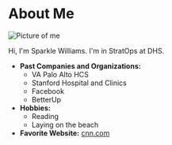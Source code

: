 # About Me

![Picture of me](https://avatars3.githubusercontent.com/u/50209050?s=460&v=4)

Hi, I'm Sparkle Williams. I'm in StratOps at DHS.

- **Past Companies and Organizations:**
  - VA Palo Alto HCS
  - Stanford Hospital and Clinics
  - Facebook
  - BetterUp
- **Hobbies:**
  - Reading
  - Laying on the beach
- **Favorite Website:** [cnn.com]()
